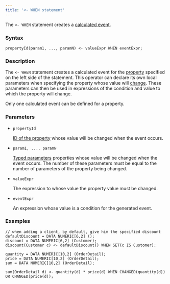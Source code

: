 ```yaml
---
title: '<- WHEN statement'
---
```


The `<- WHEN` statement creates a [calculated event](Calculated_events.md).

### Syntax

```
propertyId(param1, ..., paramN) <- valueExpr WHEN eventExpr;
```

### Description

The `<- WHEN` statement creates a calculated event for the [property](Data_properties_DATA.md) specified on the left side of the statement. This operator can declare its own local parameters when specifying the property whose value will [change](Property_change_CHANGE.md). These parameters can then be used in expressions of the condition and value to which the property will change.

Only one calculated event can be defined for a property. 

### Parameters

- `propertyId`

    [ID of the property](IDs.md#propertyid) whose value will be changed when the event occurs.

- `param1, ..., paramN`

    [Typed parameters](IDs.md#paramid) properties whose value will be changed when the event occurs. The number of these parameters must be equal to the number of parameters of the property being changed.

- `valueExpr`

    The expression to whose value the property value must be changed.

- `eventExpr`

    An expression whose value is a condition for the generated event.

### Examples


```lsf
// when adding a client, by default, give him the specified discount
defaultDiscount = DATA NUMERIC[6,2] ();
discount = DATA NUMERIC[6,2] (Customer);
discount(Customer c) <- defaultDiscount() WHEN SET(c IS Customer);

quantity = DATA NUMERIC[10,2] (OrderDetail);
price = DATA NUMERIC[10,2] (OrderDetail);
sum = DATA NUMERIC[10,2] (OrderDetail);

sum(OrderDetail d) <- quantity(d) * price(d) WHEN CHANGED(quantity(d)) OR CHANGED(price(d));
```

